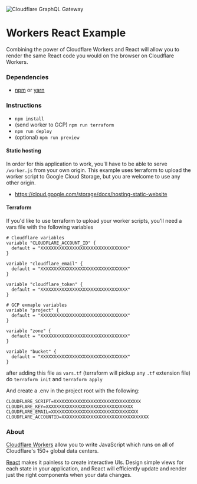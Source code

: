 ![Cloudflare GraphQL Gateway](/img/workers-react.png)

Workers React Example
====
Combining the power of Cloudflare Workers and React will allow you to render the
same React code you would on the browser on Cloudflare Workers.

### Dependencies
- [npm](https://www.npmjs.com/get-npm) or [yarn](https://yarnpkg.com/en/docs/install#debian-stable)

### Instructions

- `npm install`
- (send worker to GCP) `npm run terraform`
- `npm run deploy`
- (optional) `npm run preview`

#### Static hosting
In order for this application to work, you'll have to be able to serve `/worker.js` from your own origin. 
This example uses terraform to upload the worker script to Google Cloud Storage, but you are welcome to 
use any other origin.
- https://cloud.google.com/storage/docs/hosting-static-website

#### Terraform
If you'd like to use terraform to upload your worker scripts, you'll need a
vars file with the following variables

```hcl
# Cloudflare variables
variable "CLOUDFLARE_ACCOUNT_ID" {
  default = "XXXXXXXXXXXXXXXXXXXXXXXXXXXXXXXXX"
}

variable "cloudflare_email" {
  default = "XXXXXXXXXXXXXXXXXXXXXXXXXXXXXXXXX"
}

variable "cloudflare_token" {
  default = "XXXXXXXXXXXXXXXXXXXXXXXXXXXXXXXXX"
}

# GCP exmaple variables
variable "project" {
  default = "XXXXXXXXXXXXXXXXXXXXXXXXXXXXXXXXX"
}

variable "zone" {
  default = "XXXXXXXXXXXXXXXXXXXXXXXXXXXXXXXXX"
}

variable "bucket" {
  default = "XXXXXXXXXXXXXXXXXXXXXXXXXXXXXXXXX"
}
```

after adding this file as `vars.tf` (terraform will pickup any `.tf` extension file) do
`terraform init` and `terraform apply`

And create a .env in the project root with the following:

```
CLOUDFLARE_SCRIPT=XXXXXXXXXXXXXXXXXXXXXXXXXXXXXXXXX
CLOUDFLARE_KEY=XXXXXXXXXXXXXXXXXXXXXXXXXXXXXXXXX
CLOUDFLARE_EMAIL=XXXXXXXXXXXXXXXXXXXXXXXXXXXXXXXXX
CLOUDFLARE_ACCOUNTID=XXXXXXXXXXXXXXXXXXXXXXXXXXXXXXXXX
```

### About
[Cloudflare Workers](http://developers.cloudflare.com/workers/) allow you to write JavaScript which runs on all of Cloudflare's
150+ global data centers.

[React](https://reactjs.org) makes it painless to create interactive UIs. Design simple views for each state in your application, and React will efficiently update and render just the right components when your data changes.
